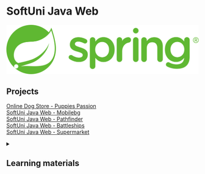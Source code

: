 # SoftUni Java Web
![spring-logo](spring.png)

## Projects
[Online Dog Store - Puppies Passion](https://github.com/DenisBuserski/db-puppies-passion) <br>
[SoftUni Java Web - Mobilebg](https://github.com/DenisBuserski/sjw-mobilebg) <br>
[SoftUni Java Web - Pathfinder](https://github.com/DenisBuserski/sjw-pathfinder) <br>
[SoftUni Java Web - Battleships](https://github.com/DenisBuserski/sjw-battleships) <br>
[SoftUni Java Web - Supermarket](https://github.com/DenisBuserski/sjw-supermarket) <br>

<details>
<summary><h2>Learning materials</h2></summary>

Main components:
- `Spring Boot Starters`
- `Spring Boot Auto-Configuration`
- `Spring Boot Actuator`
- `Spring Data`

`Spring IoC container` - Responsible for managing all the beans?
`Spring bean` - An instance of a class managed by the Spring container. <br>

### Spring Annotations
- `@SpringBootApplication` - Combines `@Configuration`, `@EnableAutoConfiguration` and `@ComponentScan`.
  - `@EnableAutoConfiguration` - Automatically configures the Spring application based on the classpath and other beans. Eliminates the need for manual configuration.
  - `@SpringBootConfiguration`/`@Configuration` - Indicates that a class provides Spring Boot-specific configurations.
  - `@ComponentScan` - Specifies the packages that Spring should scan for components, configurations, and services. `@ComponentScan` without arguments tells Spring to scan the current package and all of its sub-packages.

- `@Bean` - Declares a method that produces a bean managed by the Spring container. Applies on Method level.
- `@Autowired` - 
- `@Qualifier` - Specifies which bean to autowire when multiple candidates exist.
- `@Primary` - Indicates that a bean should be given preference when multiple beans of the same type are available for autowiring.

- `@Component` - Generic stereotype for any Spring-managed component. Applies on Class level. 
  - `@Controller` - Returns views.
  - `@RestController` - Combining `@Controller` and `@ResponseBody`. Return data directly in the response body.
  - `@Service` 
  - `@Repository`
 
- `@ModelAttribute` 
- `@CrossOrigin`
- `@ResponseBody` - The return type of a method should be written directly to the HTTP response body. Commonly returns JSON or XML data.
- `@PathVariable`
- `@RequestParam`
- `@ConfigurationProperties` - Binds and validates external configurations to a configuration object.
- `@Conditional` - Includes or excludes parts of the configuration based on certain conditions.
- `@Schedules` - Marks a method to be run at periodic intervals, allowing for easy scheduling of tasks within your application.
- `@Value` - Injects values into configuration parameters from property files or environment variables.
- `@Profile` - Indicates that a component is eligible for registration when certain profiles are active. This is useful for defining environment-specific beans.
- `@SpringBootTest` - Used for integration testing of Spring Boot applications.
- `@DataJpaTest` - Used for testing JPA repositories.
- `@WebMvsTest` - Used for testing Spring MVC controllers.


### SoftUni course
[Java Web - май 2022](https://softuni.bg/modules/120/java-web/1343) <br>

### Blogs
- [Spring Boot Folder Structure (Best Practices)](https://malshani-wijekoon.medium.com/spring-boot-folder-structure-best-practices-18ef78a81819)
- [Setup Spring Boot 5.x.x Application Using Java 11.0](https://malshani-wijekoon.medium.com/setup-spring-boot-5-x-x-application-using-java-11-0-bb1ebc836996)

### Videos 

#### Spring
- [What Is Spring?](https://www.youtube.com/watch?v=Spzug_SjJnM)
- [What is Spring Framework?](https://www.youtube.com/watch?v=Zxwq3aW9ctU&list=PLN_xGGp_EzEItK8yAKOP9qIetdu7CGxoP&index=4)
- [What is the Spring framework really all about?](https://www.youtube.com/watch?v=gq4S-ovWVlM&list=PLN_xGGp_EzEItK8yAKOP9qIetdu7CGxoP&index=3)
- [What is Spring-Boot Framework? (explained from scratch)](https://www.youtube.com/watch?v=LSEYdU8Dp9Y&list=PLN_xGGp_EzEItK8yAKOP9qIetdu7CGxoP&index=3)
- [Spring Framework Tutorial | Full Course](https://www.youtube.com/watch?v=If1Lw4pLLEo&list=WL)
- [Spring ultimate basics: What are Spring Beans and what is the Spring Container?](https://www.youtube.com/watch?v=aS9SQITRocc)
- [Spring Beans Showdown: Unraveling the Mystery of @Component vs @Bean!](https://www.youtube.com/watch?v=CWEQ-1vff1o&list=PLN_xGGp_EzEItK8yAKOP9qIetdu7CGxoP&index=9)
- [Difference between @component & @bean annotations in Spring boot | Interview Question](https://www.youtube.com/watch?v=iE5oQ-FKiJA&list=PLN_xGGp_EzEItK8yAKOP9qIetdu7CGxoP&index=9)
- [@Component vs @Bean Annotations](https://www.youtube.com/watch?v=iCaNXPi4tKw&list=PLN_xGGp_EzEItK8yAKOP9qIetdu7CGxoP&index=10)
- [Difference between @Component vs @Bean in Spring Boot | Interview Questions ‪@JavaExpress‬](https://www.youtube.com/watch?v=QNP3fS6PJZY&list=PLN_xGGp_EzEItK8yAKOP9qIetdu7CGxoP&index=11)
- [Difference between @component & @bean annotations in Spring boot | Interview Question | Code Decode](https://www.youtube.com/watch?v=6X_Xx0CyCqE&list=PLN_xGGp_EzEItK8yAKOP9qIetdu7CGxoP&index=9)
- [Difference between @Bean and @Component annotation in Spring | @Component vs @ Bean Annotations](https://www.youtube.com/watch?v=sHpaT8O_-Ls&list=PLN_xGGp_EzEItK8yAKOP9qIetdu7CGxoP&index=10&t=5s)
- [Java Bean vs POJO vs Spring Bean | Are you confused too ?](https://www.youtube.com/watch?v=lQ3svlKjs70&list=PLN_xGGp_EzEItK8yAKOP9qIetdu7CGxoP&index=11&t=313s)
- [Spring Boot Roadmap - How To Master Spring Boot](https://www.youtube.com/watch?v=cehTm_oSrqA&list=PLN_xGGp_EzEItK8yAKOP9qIetdu7CGxoP&index=3)
- [How Spring Boot works internally.](https://www.youtube.com/watch?v=2K9ZtPL5r6A)
- [Spring Boot Tutorial | Full Course [2023] [NEW]](https://www.youtube.com/watch?v=9SGDpanrc8U&list=PLN_xGGp_EzEItK8yAKOP9qIetdu7CGxoP&index=4)
- [How to load initial database data in Spring Boot](https://www.youtube.com/watch?v=VFaed0-Eww8&t=29s)
- [Java Spring Boot - JPA - Hibernate - H2 - Database Initialization using data.sql and schema.sql](https://www.youtube.com/watch?v=9Yj2TCvrvaE&t=197s)
- [Spring Boot Tutorial 28 - Using data sql to Initialize the Database](https://www.youtube.com/watch?v=VHIHPIwIsg8&t=196s)
- [Spring Boot Validation](https://www.youtube.com/watch?v=LItERTUC9y4)
- [JDBC vs JPA: Pros and Cons](https://www.youtube.com/watch?v=XuLUnTlAWmw)
- [JAVA DTO Pattern Tutorial | Simplify Your Code](https://www.youtube.com/watch?v=5yquJa2x3Ko&list=PLN_xGGp_EzELR4R8-O6Bcub4Qss9yT1Cj&index=13&t=679s)
- [Demystifying Spring Session: A Comprehensive Introduction for Java Developers!](https://www.youtube.com/watch?v=k62bO-W6Sb0)
- [Spring Boot versus Quarkus](https://www.youtube.com/watch?v=mJJpZ70q9M0&list=WL&index=89)
- [Spring @ModelAttribute Annotation with Example](https://www.youtube.com/watch?v=IjVt8uiU_rw)
- [Spring MVC - Model attribute](https://www.youtube.com/watch?v=xL6Oc3hnGnE)
- [What is @ModelAttribute in spring boot?](https://www.youtube.com/watch?v=6W16OTkfgqI)
- [15. @ModelAttribute Theory](https://www.youtube.com/watch?v=yud1vfSTyWg)
- [Spring MVC Tutorials 11 - Understanding @ModelAttribute Annotation 01 (using on a method argument)](https://www.youtube.com/watch?v=stGq8lnEFlM)
- [Spring MVC Tutorials 12 - Understanding @ModelAttribute annotation 02 ( using at a method level )](https://www.youtube.com/watch?v=8V4ArtwNuwk)
- [Spring Web MVC || @ModelAttribute Annotation as Method Argument || Part-8](https://www.youtube.com/watch?v=ZV7pkldmUns&t=107s)
- [CORS in 100 Seconds](https://www.youtube.com/watch?v=4KHiSt0oLJ0)
- [Learn CORS In 6 Minutes](https://www.youtube.com/watch?v=PNtFSVU-YTI)
- [#23 CORS Error in Spring Boot](https://www.youtube.com/watch?v=iC1a8cUzGgc)
- [Spring Boot - Enable Cross Origin Request for a REST API | Enable CORS](https://www.youtube.com/watch?v=X2hjlquVess)
- [Enable Cross-Origin Resource Sharing in REST | Spring Security | Java Techie](https://www.youtube.com/watch?v=FQrlp8YB7DA)
- [Platform Engineering със Spring Boot](https://www.youtube.com/watch?v=7zKwxzVm_c4&list=WL&index=83)
- [Java Tutorial - Complete User Login and Registration Backend + Email Verification](https://www.youtube.com/watch?v=QwQuro7ekvc&list=WL&index=15&t=30s)
- [Изграждане на REST API с Java и Spring (камера)](https://www.youtube.com/watch?v=OW2vbIBsh74&list=WL&index=8)
- [Въведение в WebSockets в Spring Framework (камера)](https://www.youtube.com/watch?v=dOIvKa34CWk&list=WL&index=2)
- [Building microservices with Java - Тодор Олев](https://www.youtube.com/watch?v=_LYY7I0VLt4&list=WL&index=1&t=3464s)

#### Session & Cookies
- [What cookies are and how they work!](https://www.youtube.com/watch?v=s04Vjlcgwco)
- [What Are Cookies? And How They Work | Explained for Beginners!](https://www.youtube.com/watch?v=rdVPflECed8)
- [🍪 What are cookies and how to get rid of cookie banners?](https://www.youtube.com/watch?v=V0pzXU6FbQA)
- [Difference between cookies, session and tokens](https://www.youtube.com/watch?v=GhrvZ5nUWNg&t=326s)
- [Cookies vs Sessions Explained: What You Need to Know](https://www.youtube.com/watch?v=K4UKj5htg-E)
- [What are Internet (Website) Cookies & Cache? #3](https://www.youtube.com/watch?v=QYXAxXjaKws)
- [How exactly the Sessions and Cookies work? || Session Management || Spring MVC || @SessionAttributes](https://www.youtube.com/watch?v=cpFfzE9eGT0)
- [Web App Pentesting - HTTP Cookies & Sessions](https://www.youtube.com/watch?v=zHBpJA5XfDk&t=1s)
- [#10 Servlet and JSP Tutorial | HttpSession | Cookie](https://www.youtube.com/watch?v=5tLGwdyPGRY)
- [Session vs Token Authentication in 100 Seconds](https://www.youtube.com/watch?v=UBUNrFtufWo)
- [What You Need to Know About HTTP Protocol [Dev Concepts #39]](https://www.youtube.com/watch?v=TR_PjHKlXnE&list=WL&index=56)

#### MongoDB
- [Which Is Better? SQL vs NoSQL](https://www.youtube.com/watch?v=t0GlGbtMTio&list=PLN_xGGp_EzEItK8yAKOP9qIetdu7CGxoP&index=2&t=3s)
- [MongoDB in 100 Seconds](https://www.youtube.com/watch?v=-bt_y4Loofg&list=PLN_xGGp_EzEItK8yAKOP9qIetdu7CGxoP&index=4)
- [MySQL vs MongoDB](https://www.youtube.com/watch?v=OdgZ0jr4jpM&list=PLN_xGGp_EzEItK8yAKOP9qIetdu7CGxoP&index=3&t=27s)
- [MySql vs MongoDB, What's the Best Database Solution?](https://www.youtube.com/watch?v=0FNHbbuwKP0&list=PLN_xGGp_EzEItK8yAKOP9qIetdu7CGxoP&index=4)
- [MongoDB vs MySQL | Difference Between MongoDB And MySQL | MySQL vs MongoDB Performance | Simplilearn](https://www.youtube.com/watch?v=CJy0_iUdr3g&list=PLN_xGGp_EzEItK8yAKOP9qIetdu7CGxoP&index=5)

#### Others
- [You DON'T Need Lombok](https://www.youtube.com/watch?v=ldw5TwoPlXI&list=PLN_xGGp_EzEItK8yAKOP9qIetdu7CGxoP&index=3)
- [Spring boot & WebSockets: Build a Real-Time Chat App From Scratch](https://www.youtube.com/watch?v=TywlS9iAZCM&list=PLN_xGGp_EzEItK8yAKOP9qIetdu7CGxoP&index=3)

</details>
